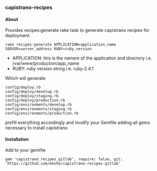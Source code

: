 ### capistrano-recipes

#### About
Provides recipes:generate rake task to generate capistrano recipes for deployment.

```
rake recipes:generate APPLICATION=application_name SERVER=server_address RUBY=ruby_version
```

- APPLICATION: this is the namem of the application and directory i.e. /var/www/production/app_name
- RUBY: ruby version string i.e. ruby-2.4.1

Which will generate

```
config/deploy.rb
config/deploy/develop.rb
config/deploy/staging.rb
config/deploy/production.rb
config/environments/develop.rb
config/environments/staging.rb
config/environments/production.rb
```

prefill everything accordingly and modify your Gemfile adding all gems necessary to install capistrano

#### Installation

Add to your gemfile

```
gem 'capistrano_recipes_gitlab', require: false, git: 'https://github.com/ekohe/capistrano-recipes-gitlab'
```

